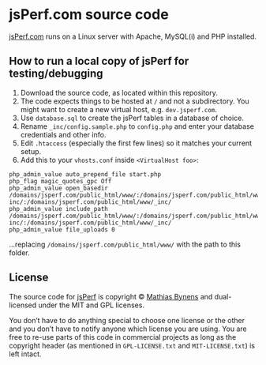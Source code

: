 # jsPerf.com source code

[jsPerf.com](http://jsperf.com/) runs on a Linux server with Apache, MySQL(i) and PHP installed.

## How to run a local copy of jsPerf for testing/debugging

1. Download the source code, as located within this repository.
2. The code expects things to be hosted at `/` and not a subdirectory. You might want to create a new virtual host, e.g. `dev.jsperf.com`.
3. Use `database.sql` to create the jsPerf tables in a database of choice.
4. Rename `_inc/config.sample.php` to `config.php` and enter your database credentials and other info.
5. Edit `.htaccess` (especially the first few lines) so it matches your current setup.
6. Add this to your `vhosts.conf` inside `<VirtualHost foo>`:

```
php_admin_value auto_prepend_file start.php
php_flag magic_quotes_gpc Off
php_admin_value open_basedir /domains/jsperf.com/public_html/www/:/domains/jsperf.com/public_html/www/_tpl/:/domains/jsperf.com/public_html/www/_tpl/tpl-inc/:/domains/jsperf.com/public_html/www/_inc/
php_admin_value include_path /domains/jsperf.com/public_html/www/:/domains/jsperf.com/public_html/www/_tpl/:/domains/jsperf.com/public_html/www/_tpl/tpl-inc/:/domains/jsperf.com/public_html/www/_inc/
php_admin_value file_uploads 0
```

…replacing `/domains/jsperf.com/public_html/www/` with the path to this folder.

## License

The source code for [jsPerf](http://jsperf.com/) is copyright © [Mathias Bynens](http://mathiasbynens.be/) and dual-licensed under the MIT and GPL licenses.

You don’t have to do anything special to choose one license or the other and you don’t have to notify anyone which license you are using. You are free to re-use parts of this code in commercial projects as long as the copyright header (as mentioned in `GPL-LICENSE.txt` and `MIT-LICENSE.txt`) is left intact.